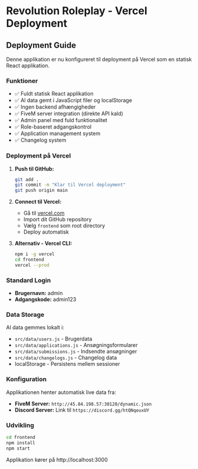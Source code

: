 # Revolution Roleplay - Vercel Deployment

## Deployment Guide

Denne applikation er nu konfigureret til deployment på Vercel som en statisk React applikation.

### Funktioner
- ✅ Fuldt statisk React applikation 
- ✅ Al data gemt i JavaScript filer og localStorage
- ✅ Ingen backend afhængigheder
- ✅ FiveM server integration (direkte API kald)
- ✅ Admin panel med fuld funktionalitet
- ✅ Role-baseret adgangskontrol
- ✅ Application management system
- ✅ Changelog system

### Deployment på Vercel

1. **Push til GitHub:**
   ```bash
   git add .
   git commit -m "Klar til Vercel deployment"
   git push origin main
   ```

2. **Connect til Vercel:**
   - Gå til [vercel.com](https://vercel.com)
   - Import dit GitHub repository
   - Vælg `frontend` som root directory
   - Deploy automatisk

3. **Alternativ - Vercel CLI:**
   ```bash
   npm i -g vercel
   cd frontend
   vercel --prod
   ```

### Standard Login
- **Brugernavn:** admin
- **Adgangskode:** admin123

### Data Storage
Al data gemmes lokalt i:
- `src/data/users.js` - Brugerdata
- `src/data/applications.js` - Ansøgningsformularer
- `src/data/submissions.js` - Indsendte ansøgninger  
- `src/data/changelogs.js` - Changelog data
- localStorage - Persistens mellem sessioner

### Konfiguration
Applikationen henter automatisk live data fra:
- **FiveM Server:** `http://45.84.198.57:30120/dynamic.json`
- **Discord Server:** Link til `https://discord.gg/htQNqeuxUY`

### Udvikling
```bash
cd frontend
npm install
npm start
```

Applikation kører på http://localhost:3000